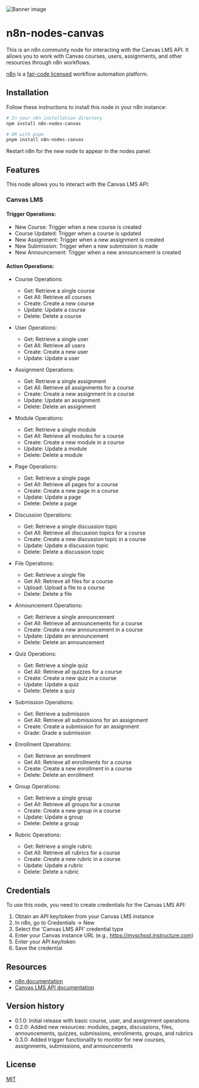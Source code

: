 ![Banner image](https://user-images.githubusercontent.com/10284570/173569848-c624317f-42b1-45a6-ab09-f0ea3c247648.png)

# n8n-nodes-canvas

This is an n8n community node for interacting with the Canvas LMS API. It allows you to work with Canvas courses, users, assignments, and other resources through n8n workflows.

[n8n](https://n8n.io/) is a [fair-code licensed](https://docs.n8n.io/reference/license/) workflow automation platform.

## Installation

Follow these instructions to install this node in your n8n instance:

```bash
# In your n8n installation directory
npm install n8n-nodes-canvas

# OR with pnpm
pnpm install n8n-nodes-canvas
```

Restart n8n for the new node to appear in the nodes panel.

## Features

This node allows you to interact with the Canvas LMS API:

### Canvas LMS

#### Trigger Operations:

- New Course: Trigger when a new course is created
- Course Updated: Trigger when a course is updated
- New Assignment: Trigger when a new assignment is created
- New Submission: Trigger when a new submission is made
- New Announcement: Trigger when a new announcement is created

#### Action Operations:

- Course Operations:

  - Get: Retrieve a single course
  - Get All: Retrieve all courses
  - Create: Create a new course
  - Update: Update a course
  - Delete: Delete a course

- User Operations:

  - Get: Retrieve a single user
  - Get All: Retrieve all users
  - Create: Create a new user
  - Update: Update a user

- Assignment Operations:

  - Get: Retrieve a single assignment
  - Get All: Retrieve all assignments for a course
  - Create: Create a new assignment in a course
  - Update: Update an assignment
  - Delete: Delete an assignment

- Module Operations:

  - Get: Retrieve a single module
  - Get All: Retrieve all modules for a course
  - Create: Create a new module in a course
  - Update: Update a module
  - Delete: Delete a module

- Page Operations:

  - Get: Retrieve a single page
  - Get All: Retrieve all pages for a course
  - Create: Create a new page in a course
  - Update: Update a page
  - Delete: Delete a page

- Discussion Operations:

  - Get: Retrieve a single discussion topic
  - Get All: Retrieve all discussion topics for a course
  - Create: Create a new discussion topic in a course
  - Update: Update a discussion topic
  - Delete: Delete a discussion topic

- File Operations:

  - Get: Retrieve a single file
  - Get All: Retrieve all files for a course
  - Upload: Upload a file to a course
  - Delete: Delete a file

- Announcement Operations:

  - Get: Retrieve a single announcement
  - Get All: Retrieve all announcements for a course
  - Create: Create a new announcement in a course
  - Update: Update an announcement
  - Delete: Delete an announcement

- Quiz Operations:

  - Get: Retrieve a single quiz
  - Get All: Retrieve all quizzes for a course
  - Create: Create a new quiz in a course
  - Update: Update a quiz
  - Delete: Delete a quiz

- Submission Operations:

  - Get: Retrieve a submission
  - Get All: Retrieve all submissions for an assignment
  - Create: Create a submission for an assignment
  - Grade: Grade a submission

- Enrollment Operations:

  - Get: Retrieve an enrollment
  - Get All: Retrieve all enrollments for a course
  - Create: Create a new enrollment in a course
  - Delete: Delete an enrollment

- Group Operations:

  - Get: Retrieve a single group
  - Get All: Retrieve all groups for a course
  - Create: Create a new group in a course
  - Update: Update a group
  - Delete: Delete a group

- Rubric Operations:
  - Get: Retrieve a single rubric
  - Get All: Retrieve all rubrics for a course
  - Create: Create a new rubric in a course
  - Update: Update a rubric
  - Delete: Delete a rubric

## Credentials

To use this node, you need to create credentials for the Canvas LMS API:

1. Obtain an API key/token from your Canvas LMS instance
2. In n8n, go to Credentials → New
3. Select the 'Canvas LMS API' credential type
4. Enter your Canvas instance URL (e.g., https://myschool.instructure.com)
5. Enter your API key/token
6. Save the credential

## Resources

- [n8n documentation](https://docs.n8n.io/)
- [Canvas LMS API documentation](https://canvas.instructure.com/doc/api/)

## Version history

- 0.1.0: Initial release with basic course, user, and assignment operations
- 0.2.0: Added new resources: modules, pages, discussions, files, announcements, quizzes, submissions, enrollments, groups, and rubrics
- 0.3.0: Added trigger functionality to monitor for new courses, assignments, submissions, and announcements

## License

[MIT](LICENSE.md)
